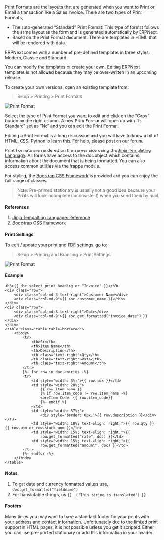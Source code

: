 Print Formats are the layouts that are generated when you want to Print or
Email a transaction like a Sales Invoice. There are two types of Print
Formats,

  * The auto-generated “Standard” Print Format: This type of format follows the same layout as the form and is generated automatically by ERPNext.
  * Based on the Print Format document. There are templates in HTML that will be rendered with data.

ERPNext comes with a number of pre-defined templates in three styles: Modern,
Classic and Standard.

You can modify the templates or create your own. Editing
ERPNext templates is not allowed because they may be over-written in an
upcoming release.

To create your own versions, open an existing template from:

> Setup > Printing > Print Formats

![Print Format](assets/erpnext_org/images/erpnext/customize/print-format.png)

Select the type of Print Format you want to edit and click on the “Copy”
button on the right column. A new Print Format will open up with “Is Standard”
set as “No” and you can edit the Print Format.

Editing a Print Format is a long discussion and you will have to know a bit of
HTML, CSS, Python to learn this. For help, please post on our forum.

Print Formats are rendered on the server side using the [Jinja Templating Language](http://jinja.pocoo.org/docs/templates/). All forms have access to the doc object which contains information about the document that is being formatted. You can also access common utilities via the frappe module.

For styling, the [Boostrap CSS Framework](http://getbootstrap.com/) is provided and you can enjoy the full range of classes.

> Note: Pre-printed stationary is usually not a good idea because your Prints
will look incomplete (inconsistent) when you send them by mail.

#### References

1. [Jinja Tempalting Language: Reference](http://jinja.pocoo.org/docs/templates/)
1. [Bootstrap CSS Framework](http://getbootstrap.com/)

#### Print Settings

To edit / update your print and PDF settings, go to:

> Setup > Printing and Branding > Print Settings

![Print Format](assets/erpnext_org/images/erpnext/customize/print-settings.png)

#### Example

```
<h3>{{ doc.select_print_heading or "Invoice" }}</h3>
<div class="row">
	<div class="col-md-3 text-right">Customer Name</div>
	<div class="col-md-9">{{ doc.customer_name }}</div>
</div>
<div class="row">
	<div class="col-md-3 text-right">Date</div>
	<div class="col-md-9">{{ doc.get_formatted("invoice_date") }}</div>
</div>
<table class="table table-bordered">
	<tbody>
		<tr>
			<th>Sr</th>
			<th>Item Name</th>
			<th>Description</th>
			<th class="text-right">Qty</th>
			<th class="text-right">Rate</th>
			<th class="text-right">Amount</th>
		</tr>
		{%- for row in doc.entries -%}
		<tr>
			<td style="width: 3%;">{{ row.idx }}</td>
			<td style="width: 20%;">
				{{ row.item_name }}
				{% if row.item_code != row.item_name -%}
				<br>Item Code: {{ row.item_code}}
				{%- endif %}
			</td>
			<td style="width: 37%;">
				<div style="border: 0px;">{{ row.description }}</div></td>
			<td style="width: 10%; text-align: right;">{{ row.qty }} {{ row.uom or row.stock_uom }}</td>
			<td style="width: 15%; text-align: right;">{{
				row.get_formatted("rate", doc) }}</td>
			<td style="width: 15%; text-align: right;">{{
				row.get_formatted("amount", doc) }}</td>
		</tr>
		{%- endfor -%}
	</tbody>
</table>
```

#### Notes

1. To get date and currency formatted values use, `doc.get_formatted("fieldname")`
1. For translatable strings, us `{{ _("This string is translated") }}`

#### Footers

Many times you may want to have a standard footer for your prints with your
address and contact information. Unfortunately due to the limited print
support in HTML pages, it is not possible unless you get it scripted. Either
you can use pre-printed stationary or add this information in your header.

